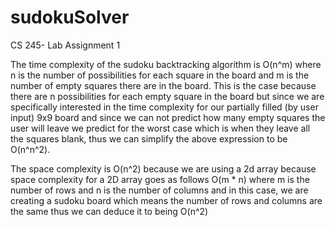 # sudokuSolver
CS 245- Lab Assignment 1

The time complexity of the sudoku backtracking algorithm is O(n^m)
where n is the number of possibilities for each square in the board
and m is the number of empty squares there are in the board. This
is the case because there are n possibilities for each empty square in the
board but since we are specifically interested in the time complexity
for our partially filled (by user input) 9x9 board and since we can not
predict how many empty squares the user will leave we predict for the worst case
which is when they leave all the squares blank, thus we can simplify the above
expression to be O(n^n^2).

The space complexity is O(n^2) because we are using a 2d array because space complexity
for a 2D array goes as follows O(m * n) where m  is the number of rows and n is the number
of columns and in this case, we are creating a sudoku board which means the number of rows
and columns are the same thus we can deduce it to being O(n^2)
